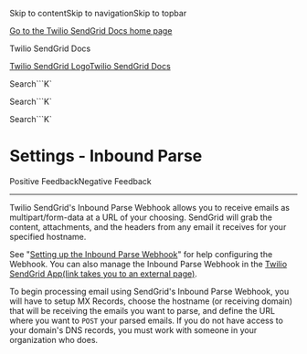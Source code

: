 Skip to contentSkip to navigationSkip to topbar

[Go to the Twilio SendGrid Docs home page](/docs/sendgrid)

Twilio SendGrid Docs

[Twilio SendGrid LogoTwilio SendGrid Docs](/docs)

Search```K`

Search```K`

Search```K`

# Settings - Inbound Parse

Positive FeedbackNegative Feedback

* * *

Twilio SendGrid's Inbound Parse Webhook allows you to receive emails as multipart/form-data at a URL of your choosing. SendGrid will grab the content, attachments, and the headers from any email it receives for your specified hostname.

See "[Setting up the Inbound Parse Webhook](/docs/sendgrid/for-developers/parsing-email/setting-up-the-inbound-parse-webhook "Setting up the Inbound Parse Webhook")" for help configuring the Webhook. You can also manage the Inbound Parse Webhook in the [Twilio SendGrid App(link takes you to an external page)](https://app.sendgrid.com/settings/parse "Twilio SendGrid App").

To begin processing email using SendGrid's Inbound Parse Webhook, you will have to setup MX Records, choose the hostname (or receiving domain) that will be receiving the emails you want to parse, and define the URL where you want to `POST` your parsed emails. If you do not have access to your domain's DNS records, you must work with someone in your organization who does.
